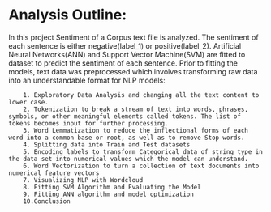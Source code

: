 # Analysis Outline:
In this project Sentiment of a Corpus text file is analyzed. The sentiment of each sentence is either negative(label_1) or positive(label_2). Artificial Neural Networks(ANN) and Support Vector Machine(SVM) are fitted to dataset to predict the sentiment of each sentence. Prior to fitting the models, text data was preprocessed which involves transforming raw data into an understandable format for NLP models:

        1. Exploratory Data Analysis and changing all the text content to lower case.
        2. Tokenization to break a stream of text into words, phrases, symbols, or other meaningful elements called tokens. The list of tokens becomes input for further processing.
		3. Word Lemmatization to reduce the inflectional forms of each word into a common base or root, as well as to remove Stop words.
		4. Splitting data into Train and Test datasets
		5. Encoding labels to transform Categorical data of string type in the data set into numerical values which the model can understand.
		6. Word Vectorization to turn a collection of text documents into numerical feature vectors
		7. Visualizing NLP with Wordcloud
		8. Fitting SVM Algorithm and Evaluating the Model
		9. Fitting ANN algorithm and model optimization
		10.Conclusion
